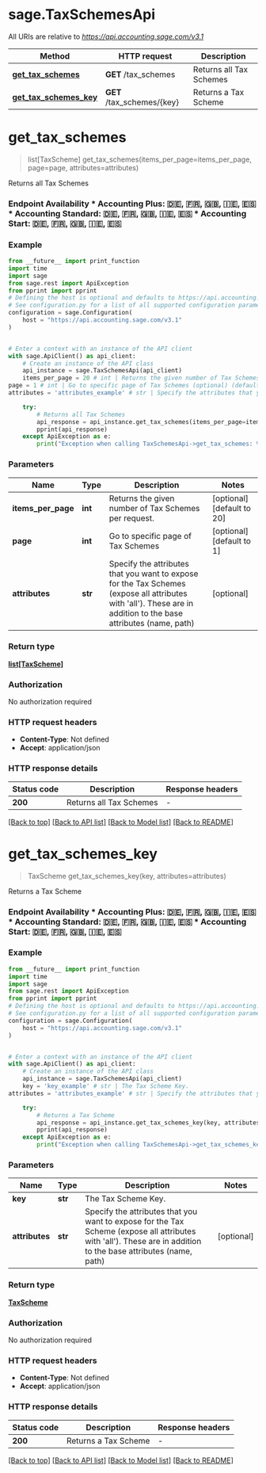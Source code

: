 # sage.TaxSchemesApi

All URIs are relative to *https://api.accounting.sage.com/v3.1*

Method | HTTP request | Description
------------- | ------------- | -------------
[**get_tax_schemes**](TaxSchemesApi.md#get_tax_schemes) | **GET** /tax_schemes | Returns all Tax Schemes
[**get_tax_schemes_key**](TaxSchemesApi.md#get_tax_schemes_key) | **GET** /tax_schemes/{key} | Returns a Tax Scheme


# **get_tax_schemes**
> list[TaxScheme] get_tax_schemes(items_per_page=items_per_page, page=page, attributes=attributes)

Returns all Tax Schemes

### Endpoint Availability  * Accounting Plus: 🇩🇪, 🇫🇷, 🇬🇧, 🇮🇪, 🇪🇸 * Accounting Standard: 🇩🇪, 🇫🇷, 🇬🇧, 🇮🇪, 🇪🇸 * Accounting Start: 🇩🇪, 🇫🇷, 🇬🇧, 🇮🇪, 🇪🇸

### Example

```python
from __future__ import print_function
import time
import sage
from sage.rest import ApiException
from pprint import pprint
# Defining the host is optional and defaults to https://api.accounting.sage.com/v3.1
# See configuration.py for a list of all supported configuration parameters.
configuration = sage.Configuration(
    host = "https://api.accounting.sage.com/v3.1"
)


# Enter a context with an instance of the API client
with sage.ApiClient() as api_client:
    # Create an instance of the API class
    api_instance = sage.TaxSchemesApi(api_client)
    items_per_page = 20 # int | Returns the given number of Tax Schemes per request. (optional) (default to 20)
page = 1 # int | Go to specific page of Tax Schemes (optional) (default to 1)
attributes = 'attributes_example' # str | Specify the attributes that you want to expose for the Tax Schemes (expose all attributes with 'all'). These are in addition to the base attributes (name, path) (optional)

    try:
        # Returns all Tax Schemes
        api_response = api_instance.get_tax_schemes(items_per_page=items_per_page, page=page, attributes=attributes)
        pprint(api_response)
    except ApiException as e:
        print("Exception when calling TaxSchemesApi->get_tax_schemes: %s\n" % e)
```

### Parameters

Name | Type | Description  | Notes
------------- | ------------- | ------------- | -------------
 **items_per_page** | **int**| Returns the given number of Tax Schemes per request. | [optional] [default to 20]
 **page** | **int**| Go to specific page of Tax Schemes | [optional] [default to 1]
 **attributes** | **str**| Specify the attributes that you want to expose for the Tax Schemes (expose all attributes with &#39;all&#39;). These are in addition to the base attributes (name, path) | [optional] 

### Return type

[**list[TaxScheme]**](TaxScheme.md)

### Authorization

No authorization required

### HTTP request headers

 - **Content-Type**: Not defined
 - **Accept**: application/json

### HTTP response details
| Status code | Description | Response headers |
|-------------|-------------|------------------|
**200** | Returns all Tax Schemes |  -  |

[[Back to top]](#) [[Back to API list]](../README.md#documentation-for-api-endpoints) [[Back to Model list]](../README.md#documentation-for-models) [[Back to README]](../README.md)

# **get_tax_schemes_key**
> TaxScheme get_tax_schemes_key(key, attributes=attributes)

Returns a Tax Scheme

### Endpoint Availability  * Accounting Plus: 🇩🇪, 🇫🇷, 🇬🇧, 🇮🇪, 🇪🇸 * Accounting Standard: 🇩🇪, 🇫🇷, 🇬🇧, 🇮🇪, 🇪🇸 * Accounting Start: 🇩🇪, 🇫🇷, 🇬🇧, 🇮🇪, 🇪🇸

### Example

```python
from __future__ import print_function
import time
import sage
from sage.rest import ApiException
from pprint import pprint
# Defining the host is optional and defaults to https://api.accounting.sage.com/v3.1
# See configuration.py for a list of all supported configuration parameters.
configuration = sage.Configuration(
    host = "https://api.accounting.sage.com/v3.1"
)


# Enter a context with an instance of the API client
with sage.ApiClient() as api_client:
    # Create an instance of the API class
    api_instance = sage.TaxSchemesApi(api_client)
    key = 'key_example' # str | The Tax Scheme Key.
attributes = 'attributes_example' # str | Specify the attributes that you want to expose for the Tax Scheme (expose all attributes with 'all'). These are in addition to the base attributes (name, path) (optional)

    try:
        # Returns a Tax Scheme
        api_response = api_instance.get_tax_schemes_key(key, attributes=attributes)
        pprint(api_response)
    except ApiException as e:
        print("Exception when calling TaxSchemesApi->get_tax_schemes_key: %s\n" % e)
```

### Parameters

Name | Type | Description  | Notes
------------- | ------------- | ------------- | -------------
 **key** | **str**| The Tax Scheme Key. | 
 **attributes** | **str**| Specify the attributes that you want to expose for the Tax Scheme (expose all attributes with &#39;all&#39;). These are in addition to the base attributes (name, path) | [optional] 

### Return type

[**TaxScheme**](TaxScheme.md)

### Authorization

No authorization required

### HTTP request headers

 - **Content-Type**: Not defined
 - **Accept**: application/json

### HTTP response details
| Status code | Description | Response headers |
|-------------|-------------|------------------|
**200** | Returns a Tax Scheme |  -  |

[[Back to top]](#) [[Back to API list]](../README.md#documentation-for-api-endpoints) [[Back to Model list]](../README.md#documentation-for-models) [[Back to README]](../README.md)

